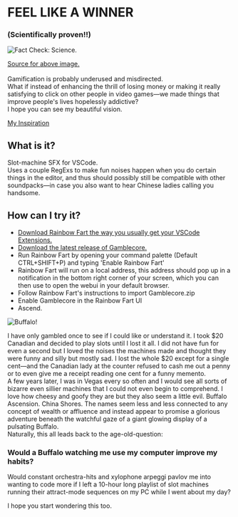 <h1>FEEL LIKE A WINNER</h1>
<h3>(Scientifically proven!!)</h3>
<img src="https://github.com/user-attachments/assets/0aa1a453-5af1-49ee-bc54-dfc5a5711435" alt="Fact Check: Science.">
<p></p>
  <a href="https://pmc.ncbi.nlm.nih.gov/articles/PMC4225056/#Sec14"> Source for above image. </a><br><br>
  Gamification is probably underused and misdirected. <br>What if instead of enhancing the thrill of losing money or making it really satisfying to click on other people in video games—we made things that improve people's lives hopelessly addictive? <br>I hope you can see my beautiful vision.
</p>
<a href="https://youtube.com/watch?v=p02U2kd5p6w"><p> My Inspiration</p></a>
<h2>What is it?</h2>
<p>Slot-machine SFX for VSCode.<br>Uses a couple RegExs to make fun noises happen when you do certain things in the editor, and thus should possibly still be compatible with other soundpacks—in case you also want to hear Chinese ladies calling you handsome.</p>
<h2>How can I try it?</h2>
<ul>
  <li><a href="https://saekiraku.github.io/vscode-rainbow-fart/#/en/">Download Rainbow Fart the way you usually get your VSCode Extensions.</a></li>
  <li><a href="https://github.com/pelmeniboiler/gamblecore/releases">Download the latest release of Gamblecore.</a></li>
  <li>Run Rainbow Fart by opening your command palette (Default CTRL+SHIFT+P) and typing 'Enable Rainbow Fart'</li>
  <li>Rainbow Fart will run on a local address, this address should pop up in a notification in the bottom right corner of your screen, which you can then use to open the webui in your default browser.</li>
  <li>Follow Rainbow Fart's instructions to import Gamblecore.zip</li>
  <li>Enable Gamblecore in the Rainbow Fart UI</li>
  <li>Ascend.</li>
</ul>
<img src="https://github.com/user-attachments/assets/b8824cff-7639-4c40-b966-65c4bf6cd4a8" alt="Buffalo!">
<p>I have only gambled once to see if I could like or understand it. I took $20 Canadian and decided to play slots until I lost it all. I did not have fun for even a second but I loved the noises the machines made and thought they were funny and silly but mostly sad. I lost the whole $20 except for a single cent—and the Canadian lady at the counter refused to cash me out a penny or to even give me a receipt reading one cent for a funny memento.<br>A few years later, I was in Vegas every so often and I would see all sorts of bizarre even sillier machines that I could not even begin to comprehend. I love how cheesy and goofy they are but they also seem a little evil. Buffalo Ascension. China Shores. The names seem less and less connected to any concept of wealth or affluence and instead appear to promise a glorious adventure beneath the watchful gaze of a giant glowing display of a pulsating Buffalo.<br>Naturally, this all leads back to the age-old-question:</p>
<h3>Would a Buffalo watching me use my computer improve my habits?</h3>
<p>Would constant orchestra-hits and xylophone arpeggi pavlov me into wanting to code more if I left a 10-hour long playlist of slot machines running their attract-mode sequences on my PC while I went about my day?<br></p>
<p>I hope you start wondering this too.</p>
